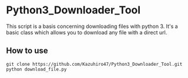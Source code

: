 # Python3_Downloader_Tool

This script is a basis concerning downloading files with
python 3. It's a basic class which allows you to download
any file with a direct url.

## How to use

    git clone https://github.com/Kazuhiro47/Python3_Downloader_Tool.git
    python download_file.py
